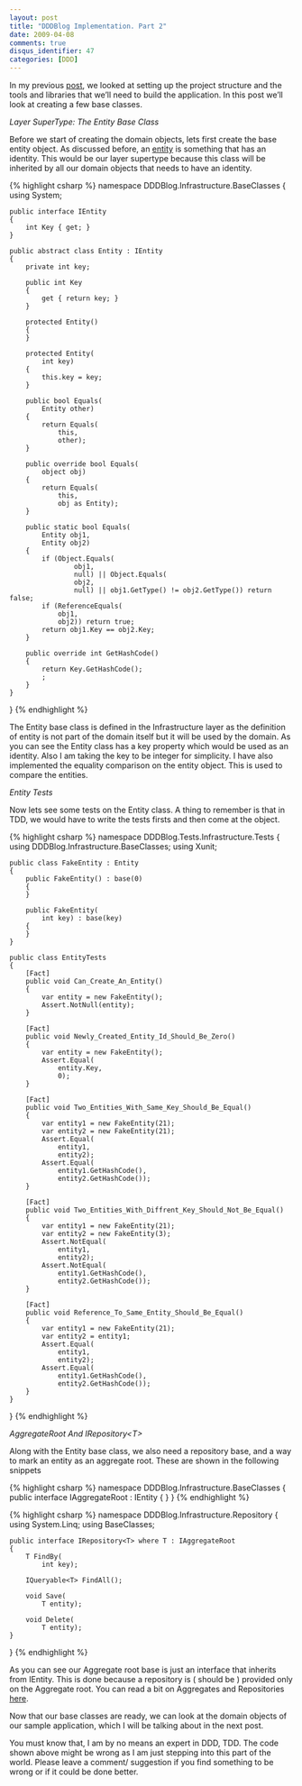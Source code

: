 ```yaml
---
layout: post
title: "DDDBlog Implementation. Part 2"
date: 2009-04-08
comments: true
disqus_identifier: 47
categories: [DDD]
---
```

In my previous [post](/2009/04/06/DDDBlog-Implementation.-Part-1/), we looked at setting up the project structure and
the tools and libraries that we’ll need to build the application. In
this post we’ll look at creating a few base classes.

*Layer SuperType: The Entity Base Class*

Before we start of creating the domain objects, lets first create the
base entity object. As discussed before, an
[entity](/2009/03/23/Aspects-Of-DDD.-Part-I/)
is something that has an identity. This would be our layer supertype
because this class will be inherited by all our domain objects that
needs to have an identity.

{% highlight csharp %}
namespace DDDBlog.Infrastructure.BaseClasses
{
    using System;

    public interface IEntity
    {
        int Key { get; }
    }

    public abstract class Entity : IEntity
    {
        private int key;

        public int Key
        {
            get { return key; }
        }

        protected Entity()
        {
        }

        protected Entity(
            int key)
        {
            this.key = key;
        }

        public bool Equals(
            Entity other)
        {
            return Equals(
                this,
                other);
        }

        public override bool Equals(
            object obj)
        {
            return Equals(
                this,
                obj as Entity);
        }

        public static bool Equals(
            Entity obj1,
            Entity obj2)
        {
            if (Object.Equals(
                    obj1,
                    null) || Object.Equals(
                    obj2,
                    null) || obj1.GetType() != obj2.GetType()) return false;
            if (ReferenceEquals(
                obj1,
                obj2)) return true;
            return obj1.Key == obj2.Key;
        }

        public override int GetHashCode()
        {
            return Key.GetHashCode();
            ;
        }
    }
}
{% endhighlight %}

The Entity base class is defined in the Infrastructure layer as the
definition of entity is not part of the domain itself but it will be
used by the domain. As you can see the Entity class has a key property
which would be used as an identity. Also I am taking the key to be
integer for simplicity. I have also implemented the equality comparison
on the entity object. This is used to compare the entities.

*Entity Tests*

Now lets see some tests on the Entity class. A thing to remember is that
in TDD, we would have to write the tests firsts and then come at the
object.

{% highlight csharp %}
namespace DDDBlog.Tests.Infrastructure.Tests
{
    using DDDBlog.Infrastructure.BaseClasses;
    using Xunit;

    public class FakeEntity : Entity
    {
        public FakeEntity() : base(0)
        {
        }

        public FakeEntity(
            int key) : base(key)
        {
        }
    }

    public class EntityTests
    {
        [Fact]
        public void Can_Create_An_Entity()
        {
            var entity = new FakeEntity();
            Assert.NotNull(entity);
        }

        [Fact]
        public void Newly_Created_Entity_Id_Should_Be_Zero()
        {
            var entity = new FakeEntity();
            Assert.Equal(
                entity.Key,
                0);
        }

        [Fact]
        public void Two_Entities_With_Same_Key_Should_Be_Equal()
        {
            var entity1 = new FakeEntity(21);
            var entity2 = new FakeEntity(21);
            Assert.Equal(
                entity1,
                entity2);
            Assert.Equal(
                entity1.GetHashCode(),
                entity2.GetHashCode());
        }

        [Fact]
        public void Two_Entities_With_Diffrent_Key_Should_Not_Be_Equal()
        {
            var entity1 = new FakeEntity(21);
            var entity2 = new FakeEntity(3);
            Assert.NotEqual(
                entity1,
                entity2);
            Assert.NotEqual(
                entity1.GetHashCode(),
                entity2.GetHashCode());
        }

        [Fact]
        public void Reference_To_Same_Entity_Should_Be_Equal()
        {
            var entity1 = new FakeEntity(21);
            var entity2 = entity1;
            Assert.Equal(
                entity1,
                entity2);
            Assert.Equal(
                entity1.GetHashCode(),
                entity2.GetHashCode());
        }
    }
}
{% endhighlight %}

*AggregateRoot And IRepository\<T\>*

Along with the Entity base class, we also need a repository base, and a
way to mark an entity as an aggregate root. These are shown in the
following snippets

{% highlight csharp %}
namespace DDDBlog.Infrastructure.BaseClasses
{
    public interface IAggregateRoot : IEntity
    {
    }
}
{% endhighlight %}

{% highlight csharp %}
namespace DDDBlog.Infrastructure.Repository
{
    using System.Linq;
    using BaseClasses;

    public interface IRepository<T> where T : IAggregateRoot
    {
        T FindBy(
            int key);

        IQueryable<T> FindAll();

        void Save(
            T entity);

        void Delete(
            T entity);
    }
}
{% endhighlight %}

As you can see our Aggregate root base is just an interface that
inherits from IEntity. This is done because a repository is ( should be
) provided only on the Aggregate root. You can read a bit on Aggregates
and Repositories
[here](/2009/03/25/Aspects-Of-DDD.-Part-II/).

Now that our base classes are ready, we can look at the domain objects
of our sample application, which I will be talking about in the next
post.

You must know that, I am by no means an expert in DDD, TDD. The code
shown above might be wrong as I am just stepping into this part of the
world. Please leave a comment/ suggestion if you find something to be
wrong or if it could be done better.

